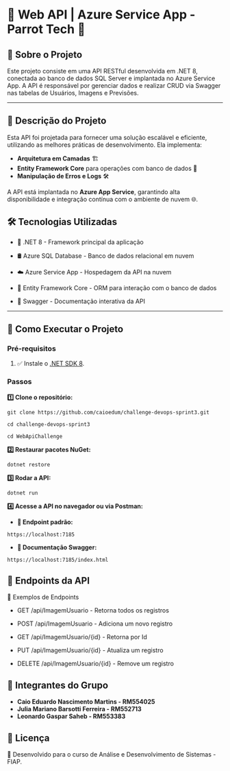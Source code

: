 # 🌟 Web API | Azure Service App - Parrot Tech 🌟

## 📌 Sobre o Projeto

Este projeto consiste em uma API RESTful desenvolvida em .NET 8, conectada ao banco de dados SQL Server e implantada no Azure Service App. A API é responsável por gerenciar dados e realizar CRUD via Swagger nas tabelas de Usuários, Imagens e Previsões.

---

## 📖 Descrição do Projeto

Esta API foi projetada para fornecer uma solução escalável e eficiente, utilizando as melhores práticas de desenvolvimento. Ela implementa:

- **Arquitetura em Camadas** 🏗️
- **Entity Framework Core** para operações com banco de dados 💾
- **Manipulação de Erros e Logs** 🛠️

A API está implantada no **Azure App Service**, garantindo alta disponibilidade e integração contínua com o ambiente de nuvem 🌐.

## 🛠️ Tecnologias Utilizadas

- 🎯 .NET 8 - Framework principal da aplicação

- 🛢️ Azure SQL Database - Banco de dados relacional em nuvem

- ☁️ Azure Service App - Hospedagem da API na nuvem

- 🔗 Entity Framework Core - ORM para interação com o banco de dados

- 📡 Swagger - Documentação interativa da API
  
---

## 🚀 Como Executar o Projeto

### Pré-requisitos

1. ✅ Instale o [.NET SDK 8](https://dotnet.microsoft.com/download/dotnet/8.0).

### Passos

**1️⃣ Clone o repositório:**
```
git clone https://github.com/caioedum/challenge-devops-sprint3.git
```
```
cd challenge-devops-sprint3
```
```
cd WebApiChallenge
```
**2️⃣ Restaurar pacotes NuGet:**
```
dotnet restore
```
**3️⃣ Rodar a API:**
```
dotnet run
```
**4️⃣ Acesse a API no navegador ou via Postman:**

- **🔗 Endpoint padrão:**
```
https://localhost:7185
```
- **📜 Documentação Swagger:**
```
https://localhost:7185/index.html
```

## 📌 Endpoints da API

🔹 Exemplos de Endpoints

- GET /api/ImagemUsuario - Retorna todos os registros

- POST /api/ImagemUsuario - Adiciona um novo registro
  
- GET /api/ImagemUsuario/{id} - Retorna por Id

- PUT /api/ImagemUsuario/{id} - Atualiza um registro

- DELETE /api/ImagemUsuario/{id} - Remove um registro

## 👥 Integrantes do Grupo

- **Caio Eduardo Nascimento Martins - RM554025**
- **Julia Mariano Barsotti Ferreira - RM552713**
- **Leonardo Gaspar Saheb - RM553383**

## 📝 Licença

🚀 Desenvolvido para o curso de Análise e Desenvolvimento de Sistemas - FIAP.
